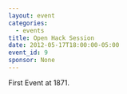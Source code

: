 ```yaml
---
layout: event
categories: 
  - events
title: Open Hack Session
date: 2012-05-17T18:00:00-05:00
event_id: 9
sponsor: None
---
```


<p>First Event at 1871.</p>
